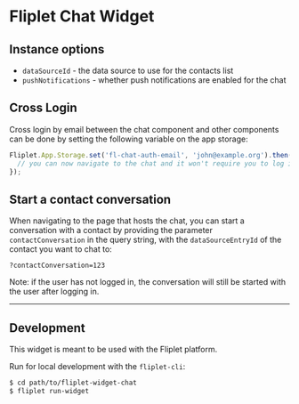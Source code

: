 # Fliplet Chat Widget

## Instance options

- `dataSourceId` - the data source to use for the contacts list
- `pushNotifications` - whether push notifications are enabled for the chat

## Cross Login

Cross login by email between the chat component and other components can be done by setting the following variable on the app storage:

```js
Fliplet.App.Storage.set('fl-chat-auth-email', 'john@example.org').then(function () {
  // you can now navigate to the chat and it won't require you to log in
});
```

## Start a contact conversation

When navigating to the page that hosts the chat, you can start a conversation with a contact by providing the parameter `contactConversation` in the query string, with the `dataSourceEntryId` of the contact you want to chat to:

```
?contactConversation=123
```

Note: if the user has not logged in, the conversation will still be started with the user after logging in.

---

## Development

This widget is meant to be used with the Fliplet platform.

Run for local development with the `fliplet-cli`:

```bash
$ cd path/to/fliplet-widget-chat
$ fliplet run-widget
```